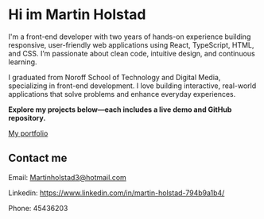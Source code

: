 # Hi im Martin Holstad

I'm a front-end developer with two years of hands-on experience building responsive, user-friendly web applications using React, TypeScript, HTML, and CSS. I’m passionate about clean code, intuitive design, and continuous learning. 

I graduated from Noroff School of Technology and Digital Media, specializing in front-end development. I love building interactive, real-world applications that solve problems and enhance everyday experiences.

**Explore my projects below—each includes a live demo and GitHub repository.**

[My portfolio]([https://epic-archimedes-6d6ed7.netlify.app/](https://app.netlify.com/projects/martin-holstad-portfolio/overview))

## Contact me

Email: Martinholstad3@hotmail.com

Linkedin: https://www.linkedin.com/in/martin-holstad-794b9a1b4/

Phone: 45436203
